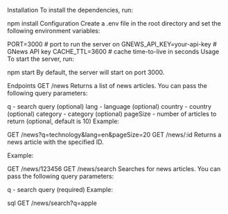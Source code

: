 Installation
To install the dependencies, run:

npm install
Configuration
Create a .env file in the root directory and set the following environment variables:

PORT=3000 # port to run the server on
GNEWS_API_KEY=your-api-key # GNews API key
CACHE_TTL=3600 # cache time-to-live in seconds
Usage
To start the server, run:

npm start
By default, the server will start on port 3000.

Endpoints
GET /news
Returns a list of news articles. You can pass the following query parameters:

q - search query (optional)
lang - language (optional)
country - country (optional)
category - category (optional)
pageSize - number of articles to return (optional, default is 10)
Example:

GET /news?q=technology&lang=en&pageSize=20
GET /news/:id
Returns a news article with the specified ID.

Example:

GET /news/123456
GET /news/search
Searches for news articles. You can pass the following query parameters:

q - search query (required)
Example:

sql
GET /news/search?q=apple